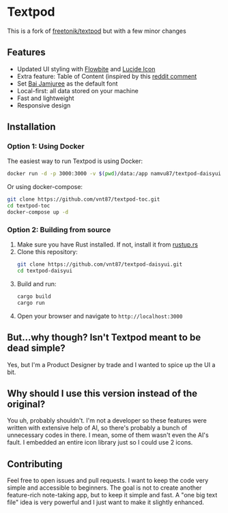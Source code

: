 # Textpod

This is a fork of [freetonik/textpod](https://github.com/freetonik/textpod) but with a few minor changes

  
## Features

- Updated UI styling with [Flowbite](https://flowbite.com) and [Lucide Icon](https://lucide.dev/icons/)
- Extra feature: Table of Content (inspired by this [reddit comment](https://www.reddit.com/r/selfhosted/comments/1gl3sqh/comment/lvs3ius/)
- Set [Bai Jamjuree](https://fonts.google.com/specimen/Bai+Jamjuree) as the default font
- Local-first: all data stored on your machine
- Fast and lightweight
- Responsive design

## Installation

### Option 1: Using Docker

The easiest way to run Textpod is using Docker:

```bash
docker run -d -p 3000:3000 -v $(pwd)/data:/app namvu87/textpod-daisyui:latest
```

Or using docker-compose:

```bash
git clone https://github.com/vnt87/textpod-toc.git
cd textpod-toc
docker-compose up -d
```

### Option 2: Building from source

1. Make sure you have Rust installed. If not, install it from [rustup.rs](https://rustup.rs/)
2. Clone this repository:
   ```bash
   git clone https://github.com/vnt87/textpod-daisyui.git
   cd textpod-daisyui
   ```
3. Build and run:
   ```bash
   cargo build
   cargo run
   ```
4. Open your browser and navigate to `http://localhost:3000`

## But...why though? Isn't Textpod meant to be dead simple?

Yes, but I'm a Product Designer by trade and I wanted to spice up the UI a bit.

## Why should I use this version instead of the original?

You uh, probably shouldn't. I'm not a developer so these features were written with extensive help of AI, so there's probably a bunch of unnecessary codes in there. I mean, some of them wasn't even the AI's fault. I embedded an entire icon library just so I could use 2 icons. 


## Contributing

Feel free to open issues and pull requests. I want to keep the code very simple and accessible to beginners. The goal is not to create another feature-rich note-taking app, but to keep it simple and fast.
A "one big text file" idea is very powerful and I just want to make it slightly enhanced.

